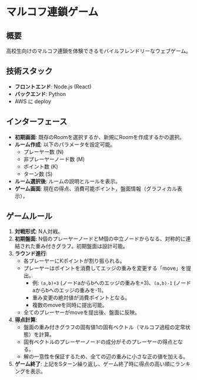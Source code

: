 # マルコフ連鎖ゲーム

## 概要
高校生向けのマルコフ連鎖を体験できるモバイルフレンドリーなウェブゲーム。

## 技術スタック
- **フロントエンド**: Node.js (React)
- **バックエンド**: Python
- AWS に deploy

## インターフェース
- **初期画面**: 既存のRoomを選択するか、新規にRoomを作成するかの選択。
- **ルーム作成**: 以下のパラメータを設定可能。
    - プレーヤー数 (N)
    - 非プレーヤーノード数 (M)
    - ポイント数 (K)
    - ターン数 (S)
- **ルーム選択後**: ルームの説明とルールを表示。
- **ゲーム画面**: 現在の得点、消費可能ポイント，盤面情報（グラフィカル表示），

## ゲームルール
1.  **対戦形式**: N人対戦。
2.  **初期盤面**: N個のプレーヤーノードとM個の中立ノードからなる、対称的に連結された重み付きグラフ。初期盤面は設計可能。
3.  **ラウンド進行**:
    - 各プレーヤーにKポイントが割り振られる。
    - プレーヤーはポイントを消費してエッジの重みを変更する「move」を提出。
        - 例: `(a,b)+3` (ノードaからbへのエッジの重みを+3)、`(a,b)-1` (ノードaからbへのエッジの重みを-1)。
        - 重み変更の絶対値が消費ポイントとなる。
        - 複数のmoveを同時に提出可能。
    - 全てのプレーヤーがmoveを提出後、盤面に反映。
4.  **得点計算**:
    - 盤面の重み付きグラフの固有値1の固有ベクトル（マルコフ過程の定常状態）を計算。
    - 固有ベクトルのプレーヤーノードの成分がそのプレーヤーの得点となる。
    - 解の一意性を保証するため、全ての辺の重みに小さな正の値を加える。
5.  **ゲーム終了**: 上記をSターン繰り返し、ゲーム終了時に得点の高い順にランキングを表示。
